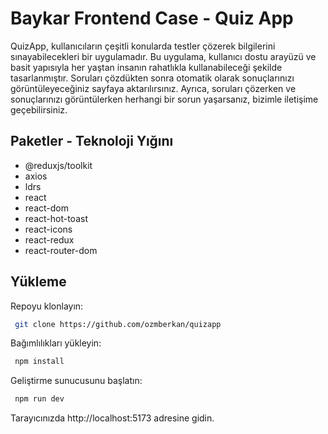 
# Baykar Frontend Case - Quiz App

QuizApp, kullanıcıların çeşitli konularda testler çözerek bilgilerini sınayabilecekleri bir uygulamadır. Bu uygulama, kullanıcı dostu arayüzü ve basit yapısıyla her yaştan insanın rahatlıkla kullanabileceği şekilde tasarlanmıştır. Soruları çözdükten sonra otomatik olarak sonuçlarınızı görüntüleyeceğiniz sayfaya aktarılırsınız. Ayrıca, soruları çözerken ve sonuçlarınızı görüntülerken herhangi bir sorun yaşarsanız, bizimle
iletişime geçebilirsiniz.





## Paketler - Teknoloji Yığını

- @reduxjs/toolkit
- axios
- ldrs
- react
- react-dom
- react-hot-toast
- react-icons
- react-redux
- react-router-dom

  
## Yükleme 

Repoyu klonlayın:


```bash 
 git clone https://github.com/ozmberkan/quizapp
```

Bağımlılıkları yükleyin:

```bash 
 npm install
```

Geliştirme sunucusunu başlatın:


```bash 
 npm run dev
```
    
    
Tarayıcınızda http://localhost:5173 adresine gidin.

